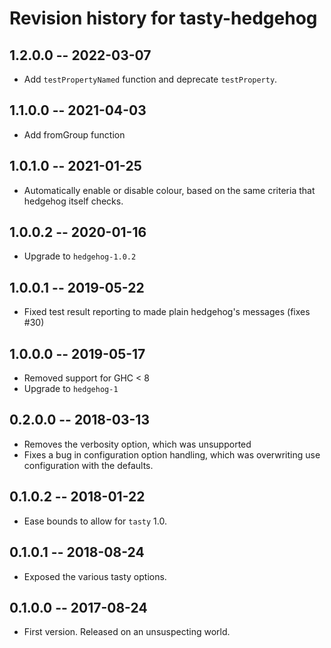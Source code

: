 # Revision history for tasty-hedgehog

## 1.2.0.0 -- 2022-03-07

* Add `testPropertyNamed` function and deprecate `testProperty`.

## 1.1.0.0 -- 2021-04-03

* Add fromGroup function

## 1.0.1.0 -- 2021-01-25

* Automatically enable or disable colour, based on the same criteria
  that hedgehog itself checks.

## 1.0.0.2  -- 2020-01-16

* Upgrade to `hedgehog-1.0.2`

## 1.0.0.1  -- 2019-05-22

* Fixed test result reporting to made plain hedgehog's messages (fixes #30)

## 1.0.0.0  -- 2019-05-17

* Removed support for GHC < 8
* Upgrade to `hedgehog-1`

## 0.2.0.0  -- 2018-03-13

* Removes the verbosity option, which was unsupported
* Fixes a bug in configuration option handling, which
  was overwriting use configuration with the defaults.

## 0.1.0.2  -- 2018-01-22

* Ease bounds to allow for `tasty` 1.0.

## 0.1.0.1  -- 2018-08-24

* Exposed the various tasty options.

## 0.1.0.0  -- 2017-08-24

* First version. Released on an unsuspecting world.
